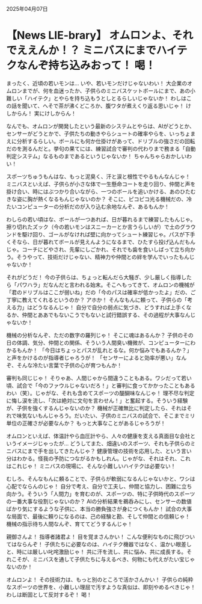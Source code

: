 2025年04月07日

# 【News LIE-brary】 オムロンよ、それでええんか！？ ミニバスにまでハイテクなんぞ持ち込みおって！ 喝！

まったく、近頃の若いモンは… いや、若いモンだけじゃないわい！ 大企業のオムロンまでが、何を血迷ったか、子供らのミニバスケットボールにまで、あの小難しい「ハイテク」とやらを持ち込もうとしとるらしいじゃないか！ わしはこの話を聞いて、へそで茶が沸くどころか、腹ワタが煮えくり返る思いじゃ！ けしからん！ 実にけしからん！

なんでも、オムロンが開発したという最新のシステムとやらは、AIがどうとか、センサーがどうとかで、子供たちの動きやらシュートの確率やらを、いっちょまえに分析するらしい。ボールにも何か仕掛けがあって、ドリブルの強さだの回転だのを測るんだと。挙句の果てには、練習試合で審判の代わりまで務まる「自動判定システム」なるものまであるというじゃないか！ ちゃんちゃらおかしいわい！

スポーツちゅうもんはな、もっと泥臭く、汗と涙と根性でやるもんなんじゃ！ ミニバスといえば、子供らが小さな体で一生懸命コートを走り回り、仲間と声を掛け合い、時にはぶつかり合いながら、一つのボールを追いかける、あのひたむきな姿に胸が熱くなるもんじゃないのか？ そこに、ピコピコ光る機械だの、冷たいコンピューターの分析だのが入り込む余地なんぞ、あるもんか！

わしらの若い頃はな、ボールが一つあれば、日が暮れるまで練習したもんじゃ。擦り切れたズック（今の若いモンはスニーカーとか言うらしいが）で土のグラウンドを駆け回り、ゴールがなければ壁に向かってシュート練習じゃ。パスが下手くそなら、日が暮れてボールが見えんようになるまで、ひたすら投げ込んだもんじゃ。コーチにどやされ、先輩にしごかれ、それでも歯を食いしばって立ち向かう。そうやって、技術だけじゃない、精神力や仲間との絆を学んでいったもんじゃないか！

それがどうだ！ 今の子供らは、ちょっと転んだら大騒ぎ、少し厳しく指導したら「パワハラ」だなんだと言われる始末。そこへもってきて、オムロンの機械が「君のドリブルはここが弱いね」だの「今のパスは確率が低かったよ」だの、ご丁寧に教えてくれるというのか？ アホか！ そんなもんに頼って、子供らの「考える力」はどうなるんじゃ！ 自分で自分の弱点に気づき、どうすれば上手くなるか、仲間とああでもないこうでもないと試行錯誤する、その過程が大事なんじゃないか！

機械の分析なんぞ、ただの数字の羅列じゃ！ そこに魂はあるんか？ 子供のその日の体調、気分、仲間との関係、そういう人間臭い機微が、コンピューターにわかるもんか！ 「今日はちょっとパスが乱れとるな。何か悩みでもあるんか？」と声をかけるのが指導者じゃろうが！ 「センサーによると効率が悪い」なんぞ、そんな冷たい言葉で子供の心が育つもんか！

審判も同じじゃ！ そりゃあ、人間じゃから間違うこともある。ワシだって若い頃、試合で「今のファウルじゃないだろ！」と審判に食ってかかったこともあるわい（笑）。じゃがな、それも含めてスポーツの醍醐味なんじゃ！ 理不尽な判定に悔し涙を流し、「次は絶対に文句を言わせん！」と奮起する。そういう経験が、子供を強くするんじゃないのか？ 機械が正確無比に判定したら、それはそれで味気ないもんじゃろう。だいたい、子供のミニバスの試合で、そこまでミリ単位の正確さが必要なんか？ もっと大事なことがあるじゃろうが！

オムロンといえば、体温計やら血圧計やら、人々の健康を支える真面目な会社というイメージじゃったが… どうしてまた、畑違いのスポーツ、それも子供らのミニバスにまで手を出してきたんじゃ？ 健康管理の技術を応用した、という言い分はわかる。怪我の予防につながるかもしれん。じゃがな、それはそれ、これはこれじゃ！ ミニバスの現場に、そんな小難しいハイテクは必要ない！

むしろ、そんなもんに頼ることで、子供らが軟弱になるんじゃないかと、ワシは心配でならんのじゃ！ 自分で考え、自分で工夫し、仲間と協力し、困難に立ち向かう。そういう「人間力」を育むのが、スポーツの、特に子供時代のスポーツの一番大事な役割じゃないのか？ AIの分析結果を鵜呑みにし、センサーの数値ばかり気にするような子供に、本当の勝負強さが身につくもんか！ 試合の大事な局面で、最後に頼りになるのは、己の経験と勘、そして仲間との信頼じゃ！ 機械の指示待ち人間なんぞ、育ててどうするんじゃ！

親御さんよ！ 指導者諸君よ！ 目を覚まさんかい！ こんな便利なものに飛びついてはならんぞ！ 子供たちに必要なのは、ハイテク機器ではなく、温かい眼差しと、時には厳しい叱咤激励じゃ！ 共に汗を流し、共に悩み、共に成長する。それこそが、ミニバスを通して子供たちに与えるべき、何物にも代えがたい宝じゃないのか！

オムロンよ！ その技術力は、もっと別のところで活かさんかい！ 子供らの純粋なスポーツの世界を、小難しい理屈で汚すような真似は、即刻やめるべきじゃ！ わしは断固として反対するぞ！ 喝！